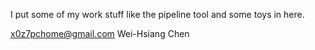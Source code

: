 I put some of my work stuff like the pipeline tool and some toys in here.


x0z7pchome@gmail.com
Wei-Hsiang Chen
